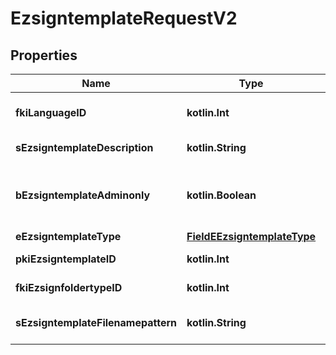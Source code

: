 
# EzsigntemplateRequestV2

## Properties
Name | Type | Description | Notes
------------ | ------------- | ------------- | -------------
**fkiLanguageID** | **kotlin.Int** | The unique ID of the Language.  Valid values:  |Value|Description| |-|-| |1|French| |2|English| | 
**sEzsigntemplateDescription** | **kotlin.String** | The description of the Ezsigntemplate | 
**bEzsigntemplateAdminonly** | **kotlin.Boolean** | Whether the Ezsigntemplate can be accessed by admin users only (eUserType&#x3D;Normal) | 
**eEzsigntemplateType** | [**FieldEEzsigntemplateType**](FieldEEzsigntemplateType.md) |  | 
**pkiEzsigntemplateID** | **kotlin.Int** | The unique ID of the Ezsigntemplate |  [optional]
**fkiEzsignfoldertypeID** | **kotlin.Int** | The unique ID of the Ezsignfoldertype. |  [optional]
**sEzsigntemplateFilenamepattern** | **kotlin.String** | The filename pattern of the Ezsigntemplate |  [optional]



